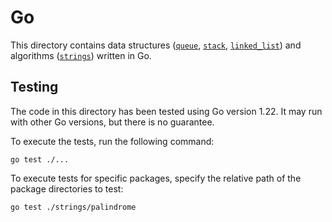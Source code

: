 # Go

This directory contains data structures ([`queue`](queue), [`stack`](stack), [`linked_list`](linked_list)) and algorithms ([`strings`](strings)) written in Go.

## Testing

The code in this directory has been tested using Go version 1.22. It may run with other Go versions, but there is no guarantee.

To execute the tests, run the following command:

```console
go test ./...
```

To execute tests for specific packages, specify the relative path of the package directories to test:

```console
go test ./strings/palindrome
```
